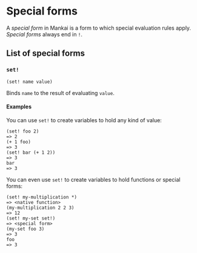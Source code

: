 # Special forms
A _special form_ in Mankai is a form to which special evaluation rules apply. _Special forms_ always end in `!`.

## List of special forms

### `set!`

`(set! name value)`

Binds `name` to the result of evaluating `value`.

#### Examples

You can use `set!` to create variables to hold any kind of value:

```
(set! foo 2)
=> 2
(+ 1 foo)
=> 3
(set! bar (+ 1 2))
=> 3
bar
=> 3
```

You can even use `set!` to create variables to hold functions or special forms:

```
(set! my-multiplication *)
=> <native function>
(my-multiplication 2 2 3)
=> 12
(set! my-set set!)
=> <special form>
(my-set foo 3)
=> 3
foo
=> 3
```
